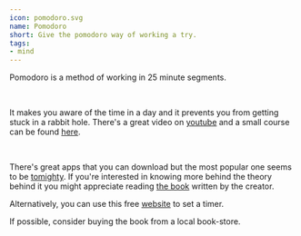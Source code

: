 ```yaml
---
icon: pomodoro.svg
name: Pomodoro
short: Give the pomodoro way of working a try.
tags:
- mind
---
```


Pomodoro is a method of working in 25 minute segments. 

<br> 

It makes you aware of the time in a day and it prevents you from getting stuck in
a rabbit hole. There's a great video on [youtube](https://www.youtube.com/watch?v=VFW3Ld7JO0w) and
a small course can be found [here](https://calmcode.io/pomodoro/introduction.html).

<br> 

There's great apps that you can download but the most popular one
seems to be [tomighty](https://tomighty.github.io/). If you're interested
in knowing more behind the theory behind it you might appreciate 
reading [the book](https://francescocirillo.com/products/the-pomodoro-technique-book-us-edition) 
written by the creator.

Alternatively, you can use this free [website](https://tomato-timer.com/) to set a timer. 
<br>

If possible, consider buying the book from a local book-store.
